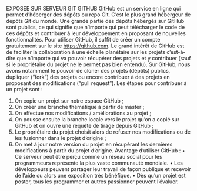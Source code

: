 EXPOSEE SUR SERVEUR GIT
GITHUB
GitHub est un service en ligne qui permet d’héberger des dépôts ou repo Git. C’est le plus grand hébergeur de dépôts Git du monde.
Une grande partie des dépôts hébergés sur GitHub sont publics, ce qui signifie que n’importe qui peut télécharger le code de ces dépôts et contribuer à leur développement en proposant de nouvelles fonctionnalités.
Pour utiliser GitHub, il suffit de créer un compte gratuitement sur le site https://github.com.
Le grand intérêt de GitHub est de faciliter la collaboration à une échelle planétaire sur les projets c’est-à-dire que n’importe qui va pouvoir récupérer des projets et y contribuer (sauf si le propriétaire du projet ne le permet pas bien entendu).
Sur GitHub, nous avons notamment le pouvoir de cloner des projets (dépôts) publics, dupliquer (“fork”) des projets ou encore contribuer à des projets en proposant des modifications (“pull request”).
Les étapes pour contribuer à un projet sont :
1.	On copie un projet sur notre espace GitHub ;
2.	On créer une branche thématique à partir de master ;
3.	On effectue nos modifications / améliorations au projet ;
4.	On pousse ensuite la branche locale vers le projet qu’on a copié sur GitHub et on ouvre une requête de tirage depuis GitHub ;
5.	Le propriétaire du projet choisit alors de refuser nos modifications ou de les fusionner dans le projet d’origine ;
6.	On met à jour notre version du projet en récupérant les dernières modifications à partir du projet d’origine.
Avantage d’utiliser GitHub :
•	Ce serveur peut être perçu comme un réseau social pour les programmeurs représente la plus vaste communauté mondiale.
•	Les développeurs peuvent partager leur travail de façon publique et recevoir de l’aide ou alors une exposition très bénéfique.
•	Dès qu’un projet est poster, tous les programmer et autres passionner peuvent l’évaluer.


